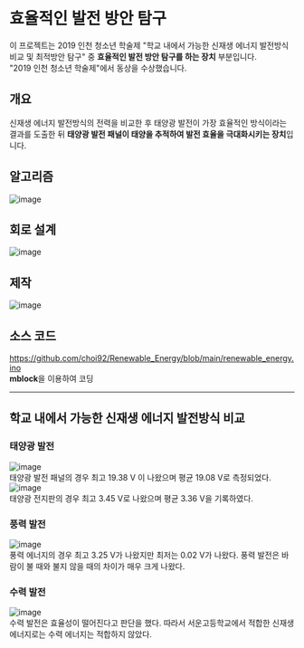 # 효율적인 발전 방안 탐구
이 프로젝트는 2019 인천 청소년 학술제 "학교 내에서 가능한 신재생 에너지 발전방식 비교 및 최적방안 탐구" 중 **효율적인 발전 방안 탐구를 하는 장치** 부분입니다. <br>
"2019 인천 청소년 학술제"에서 동상을 수상했습니다.

## 개요
신재생 에너지 발전방식의 전력을 비교한 후 태양광 발전이 가장 효율적인 방식이라는 결과를 도출한 뒤 **태양광 발전 패널이 태양을 추적하여 발전 효율을 극대화시키는 장치**입니다.

## 알고리즘
![image](https://user-images.githubusercontent.com/65582244/132743403-85a705ef-b508-41ea-b63e-9f4907d1acc4.png)

## 회로 설계
![image](https://user-images.githubusercontent.com/65582244/132743369-ca95d4d7-bd66-44a9-a6dc-59444f32b48d.png)

## 제작
![image](https://user-images.githubusercontent.com/65582244/132743594-6a1ab6d4-aee7-4827-a052-596a21d1097c.png)

## 소스 코드
https://github.com/choi92/Renewable_Energy/blob/main/renewable_energy.ino <br>
**mblock**을 이용하여 코딩

___

## 학교 내에서 가능한 신재생 에너지 발전방식 비교
### 태양광 발전
![image](https://user-images.githubusercontent.com/65582244/132805387-a5758dcd-9326-4480-84f9-761ecbdffe7f.png)<br>
태양광 발전 패널의 경우 최고 19.38 V 이 나왔으며 평균 19.08 V로 측정되었다.<br>
![image](https://user-images.githubusercontent.com/65582244/132806378-d9282d08-0e15-451c-89e9-54455cea4504.png)<br>
태양광 전지판의 경우 최고 3.45 V로 나왔으며 평균 3.36 V을 기록하였다.<br>

### 풍력 발전
![image](https://user-images.githubusercontent.com/65582244/132806468-7d6abf57-6205-4104-8c0d-cdeb8afe154e.png)<br>
풍력 에너지의 경우 최고 3.25 V가 나왔지만 최저는 0.02 V가 나왔다. 풍력 발전은 바람이 불 때와 불지 않을 때의 차이가 매우 크게 나왔다.<br>

### 수력 발전
![image](https://user-images.githubusercontent.com/65582244/132806549-3786c2ca-a7db-4f2b-bf70-219bfa6367e5.png)<br>
수력 발전은 효율성이 떨어진다고 판단을 했다. 따라서 서운고등학교에서 적합한 신재생에너지로는 수력 에너지는 적합하지 않았다. 
